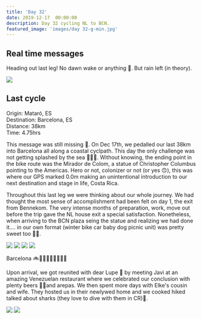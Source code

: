 ```yaml
---
title: 'Day 32'
date: 2019-12-17  00:00:00
description: Day 32 cycling NL to BCN.
featured_image: 'images/day 32-g-min.jpg'
---
```


## Real time messages

Heading out last leg! No dawn wake or anything 🙊. But rain left (in theory).

<div class="gallery" data-columns="1">
	<img src="/images/day 32-a-min.jpg">
</div>


## Last cycle

Origin: Mataró, ES <br>
Destination: Barcelona, ES <br>
Distance: 38km <br>
Time: 4.75hrs <br>

This message was still missing 😬. On Dec 17th, we pedalled our last 38km into Barcelona all along a coastal cyclpath. This day the only challenge was not getting splashed by the sea 🌊💦💙. Without knowing, the ending point in the bike route was the Mirador de Colom, a statue of Christopher Columbus pointing to the Americas. Hero or not, colonizer or not (or yes 🙃), this was where our GPS marked 0.0m making an unintentional introduction to our next destination and stage in life, Costa Rica.

Throughout this last leg we were thinking about our whole journey. We had thought the most sense of accomplishment had been felt on day 1, the exit from Bennekom. The very intense months of preparation, work, move out before the trip gave the NL house exit a special satisfaction. Nonetheless, when arriving to the BCN plaza seing the statue and realizing we had done it.... in our own format (winter bike car baby dog picnic unit) was pretty sweet too 🏁🤩.

<div class="gallery" data-columns="2">
	<img src="/images/day 32-b-min.jpg">
	<img src="/images/day 32-c-min.jpg">
	<img src="/images/day 32-f-min.jpg">
	<img src="/images/day 32-g-min.jpg">
</div>

Barcelona 🚲🖤🚴🏼‍♀🚴‍♂👶🐶



Upon arrival, we got reunited with dear Lupe 🐾 by meeting Javi at an amazing Venezuelan restaurant where we celebrated our conclusion with plenty beers 🍻🍺and arepas. We then spent more days with Elke's cousin and wife. They hosted us in their newlywed home and we cooked hiked talked about sharks (they love to dive with them in CR)🦈.

<div class="gallery" data-columns="2">
	<img src="/images/day 32-d-min.jpg">
	<img src="/images/day 32-e-min.jpg">
</div>
